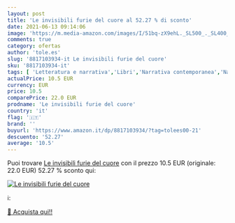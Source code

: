 ```yaml
---
layout: post
title: 'Le invisibili furie del cuore al 52.27 % di sconto'
date: 2021-06-13 09:14:06
image: 'https://m.media-amazon.com/images/I/51bq-zX9ehL._SL500_._SL400_.jpg'
comments: true
category: ofertas
author: 'tole.es'
slug: '8817103934-it Le invisibili furie del cuore'
sku: '8817103934-it'
tags: [ 'Letteratura e narrativa','Libri','Narrativa contemporanea','Narrativa letteraria', ]
actualPrice: 10.5 EUR
currency: EUR
price: 10.5
comparePrice: 22.0 EUR
prodname: 'Le invisibili furie del cuore'
country: 'it'
flag: '🇮🇹'
brand: ''
buyurl: 'https://www.amazon.it/dp/8817103934/?tag=tolees00-21'
descuento: '52.27'
average: '10.5'
---
```


Puoi trovare [Le invisibili furie del cuore](https://www.amazon.it/dp/8817103934/?tag=tolees00-21) con il prezzo 10.5 EUR (originale: 22.0 EUR) 52.27 % sconto qui:

[![Le invisibili furie del cuore](https://m.media-amazon.com/images/I/51bq-zX9ehL._SL500_._SL400_.jpg)](https://www.amazon.it/dp/8817103934/?tag=tolees00-21)

ℹ️:


[🛒 Acquista qui!!](https://www.amazon.it/dp/8817103934/?tag=tolees00-21)
